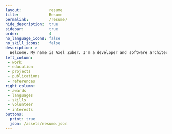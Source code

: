```yaml
---
layout:            resume
title:             Resume
permalink:         /resume/
hide_description:  true
sidebar:           true
order:             4
no_language_icons: false
no_skill_icons:    false
description: >
  Welcome. My name is Axel Zuber. I'm a developer and software architect on a journey.
left_column:
 - work
 - education
 - projects
 - publications
 - references
right_column:
 - awards
 - languages
 - skills
 - volunteer
 - interests
buttons:
  print: true
  json: /assets/resume.json
---
```

